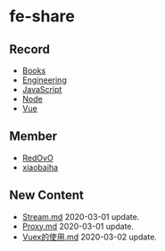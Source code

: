 
# fe-share

<!-- RECORD-START -->
## Record
* [Books](https://github.com/fff455/fe-share/tree/master/Books)
* [Engineering](https://github.com/fff455/fe-share/tree/master/Engineering)
* [JavaScript](https://github.com/fff455/fe-share/tree/master/JavaScript)
* [Node](https://github.com/fff455/fe-share/tree/master/Node)
* [Vue](https://github.com/fff455/fe-share/tree/master/Vue)
<!-- RECORD-END -->

<!-- MEMBER-START -->
## Member
* [RedOvO](https://github.com/RedOvO)
* [xiaobaiha](https://github.com/xiaobaiha)
<!-- MEMBER-END -->

<!-- NEW CONTENT-START -->
## New Content
* [Stream.md](https://github.com/fff455/fe-share/tree/master/Node/Stream.md) 2020-03-01 update.
* [Proxy.md](https://github.com/fff455/fe-share/tree/master/JavaScript/Proxy.md) 2020-03-01 update.
* [Vuex的使用.md](https://github.com/fff455/fe-share/tree/master/Vue/Vuex的使用.md) 2020-03-02 update.
<!-- NEW CONTENT-END -->

